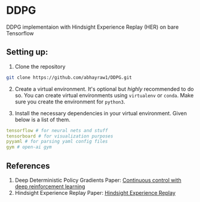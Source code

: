 # DDPG
DDPG implementaion with Hindsight Experience Replay (HER) on bare Tensorflow

## Setting up:
1. Clone the repository
```bash
git clone https://github.com/abhayraw1/DDPG.git
```
2. Create a virtual environment. 
It's optional but *highly* recommended to do so. 
You can create virtual environments using `virtualenv` or `conda`. 
Make sure you create the environment for `python3`.

3. Install the necessary dependencies in your virtual environment. Given below is a list of them.
  ```yaml
  tensorflow # for neural nets and stuff
  tensorboard # for visualization purposes
  pyyaml # for parsing yaml config files
  gym # open-ai gym
  ```
## References
1. Deep Deterministic Policy Gradients Paper: [Continuous control with deep reinforcement learning
](https://arxiv.org/abs/1509.02971)
2. Hindsight Experience Replay Paper: [Hindsight Experience Replay](https://arxiv.org/abs/1707.01495)
